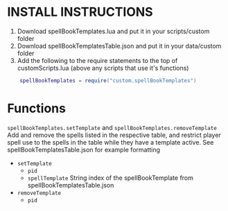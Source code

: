 # INSTALL INSTRUCTIONS
1. Download spellBookTemplates.lua and put it in your scripts/custom folder
2. Download spellBookTemplatesTable.json and put it in your data/custom folder
3. Add the following to the require statements to the top of customScripts.lua (above any scripts that use it's functions)
```lua
	spellBookTemplates = require("custom.spellBookTemplates")
```

# Functions

`spellBookTemplates.setTemplate` and `spellBookTemplates.removeTemplate` Add and remove the spells listed in the respective table, and restrict
player spell use to the spells in the table while they have a template active. See spellBookTemplatesTable.json for example formatting


* `setTemplate`
  * `pid`
  * `spellTemplate` String index of the spellBookTemplate from spellBookTemplatesTable.json
* `removeTemplate`
  * `pid`